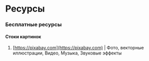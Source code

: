 # Ресурсы

### Бесплатные ресурсы

#### Стоки картинок

1. [https://pixabay.com](https://pixabay.com) | Фото, векторные иллюстрации, Видео, Музыка, Звуковые эффекты

